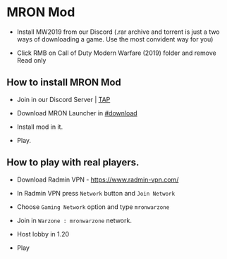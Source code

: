 # MRON Mod 

- Install MW2019 from our Discord (.rar archive and torrent is just a two ways of downloading a game. Use the most convident way for you)

- Click RMB on Call of Duty Modern Warfare (2019) folder and remove Read only
 
## How to install MRON Mod

- Join in our Discord Server | [TAP](discord.gg/mronwarzone)

- Download MRON Launcher in [#download](https://discord.com/channels/1200341267654135838/1216137479824867438/1300952284536115271)

- Install mod in it.

- Play.

## How to play with real players.


- Download Radmin VPN - https://www.radmin-vpn.com/

- In Radmin VPN press `Network` button and `Join Network`

- Choose `Gaming Network` option and type `mronwarzone`

- Join in `Warzone : mronwarzone` network.

- Host lobby in 1.20

- Play